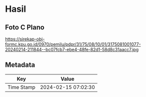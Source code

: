 # Hasil

## Foto C Plano

https://sirekap-obj-formc.kpu.go.id/0970/pemilu/pdpr/31/75/08/10/01/3175081001077-20240214-211844--bc07fcb7-ebe4-48fe-82d1-58d8c31aacc7.jpg


## Metadata

| Key        | Value               |
| ---------- | ------------------- |
| Time Stamp | 2024-02-15 07:02:30 |



